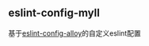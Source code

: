 ## eslint-config-myll

基于[eslint-config-alloy](https://github.com/AlloyTeam/eslint-config-alloy)的自定义eslint配置